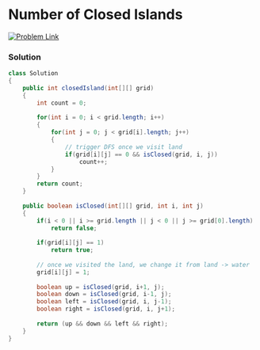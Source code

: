 # Number of Closed Islands

[![Problem Link](https://img.shields.io/badge/-LeetCode-FFA116?style=for-the-badge&logo=LeetCode&logoColor=black)](https://leetcode.com/problems/number-of-closed-islands/)



### Solution
```java
class Solution 
{
    public int closedIsland(int[][] grid)
    {
        int count = 0;
        
        for(int i = 0; i < grid.length; i++)
        {
            for(int j = 0; j < grid[i].length; j++)
            {
                // trigger DFS once we visit land
                if(grid[i][j] == 0 && isClosed(grid, i, j))
                    count++;
            }
        }
        return count;
    }
    
    public boolean isClosed(int[][] grid, int i, int j)
    {
        if(i < 0 || i >= grid.length || j < 0 || j >= grid[0].length)
            return false;
        
        if(grid[i][j] == 1) 
            return true;
        
        // once we visited the land, we change it from land -> water
        grid[i][j] = 1;
        
        boolean up = isClosed(grid, i+1, j);
        boolean down = isClosed(grid, i-1, j);
        boolean left = isClosed(grid, i, j-1);
        boolean right = isClosed(grid, i, j+1);
        
        return (up && down && left && right);
    }
}

```
